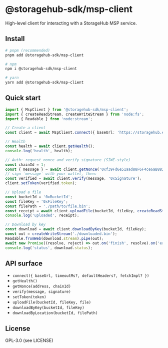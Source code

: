 # @storagehub-sdk/msp-client

High-level client for interacting with a StorageHub MSP service.

## Install

```bash
# pnpm (recommended)
pnpm add @storagehub-sdk/msp-client

# npm
npm i @storagehub-sdk/msp-client

# yarn
yarn add @storagehub-sdk/msp-client
```

## Quick start

```ts
import { MspClient } from '@storagehub-sdk/msp-client';
import { createReadStream, createWriteStream } from 'node:fs';
import { Readable } from 'node:stream';

// Create a client
const client = await MspClient.connect({ baseUrl: 'https://storagehub.example.com' });

// Health
const health = await client.getHealth();
console.log('health', health);

// Auth: request nonce and verify signature (SIWE-style)
const chainId = 1;
const { message } = await client.getNonce('0xf39Fd6e51aad88F6F4ce6aB8827279cffFb92266', chainId);
// sign `message` with your wallet, then:
const verified = await client.verify(message, '0xSignature');
client.setToken(verified.token);

// Upload a file
const bucketId = '0xBucketId';
const fileKey = '0xFileKey';
const filePath = './path/to/file.bin';
const receipt = await client.uploadFile(bucketId, fileKey, createReadStream(filePath));
console.log('uploaded', receipt);

// Download by key
const download = await client.downloadByKey(bucketId, fileKey);
const out = createWriteStream('./downloaded.bin');
Readable.fromWeb(download.stream).pipe(out);
await new Promise((resolve, reject) => out.on('finish', resolve).on('error', reject));
console.log('status', download.status);
```

## API surface
- `connect({ baseUrl, timeoutMs?, defaultHeaders?, fetchImpl? })`
- `getHealth()`
- `getNonce(address, chainId)`
- `verify(message, signature)`
- `setToken(token)`
- `uploadFile(bucketId, fileKey, file)`
- `downloadByKey(bucketId, fileKey)`
- `downloadByLocation(bucketId, filePath)`

## License
GPL-3.0 (see LICENSE)
